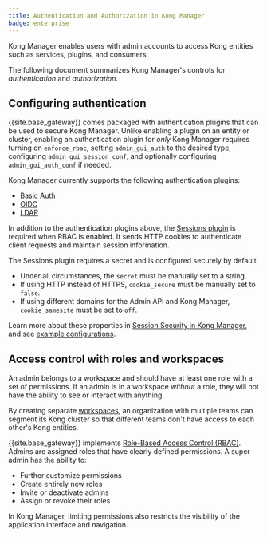 ```yaml
---
title: Authentication and Authorization in Kong Manager
badge: enterprise
---
```


Kong Manager enables users with admin accounts to access Kong entities such
as services, plugins, and consumers.

The following document summarizes Kong Manager's controls for *authentication*
and *authorization*.

## Configuring authentication

{{site.base_gateway}} comes packaged with authentication plugins that can be used
to secure Kong Manager. Unlike enabling a plugin on an entity or cluster,
enabling an authentication plugin for *only* Kong Manager requires turning
on `enforce_rbac`, setting `admin_gui_auth` to the desired type,
configuring `admin_gui_session_conf`, and optionally configuring `admin_gui_auth_conf`
if needed.

Kong Manager currently supports the following authentication plugins:

* [Basic Auth](/gateway/{{page.kong_version}}/kong-manager/authentication/basic/)
* [OIDC](/gateway/{{page.kong_version}}/kong-manager/authentication/oidc-mapping/)
* [LDAP](/gateway/{{page.kong_version}}/kong-manager/authentication/ldap/)

In addition to the authentication plugins above, the
[Sessions plugin](/gateway/{{page.kong_version}}/kong-manager/authentication/sessions/)
is required when RBAC is enabled. It sends HTTP cookies to authenticate
client requests and maintain session information.

The Sessions plugin requires a secret and is configured
securely by default.
* Under all circumstances, the `secret` must be manually set to a string.
* If using HTTP instead of HTTPS, `cookie_secure` must be manually set to `false`.
* If using different domains for the Admin API and Kong Manager,
`cookie_samesite` must be set to `off`.

Learn more about these properties in
[Session Security in Kong Manager](/gateway/{{page.kong_version}}/kong-manager/authentication/sessions/#session-security),
and see [example configurations](/gateway/{{page.kong_version}}/kong-manager/authentication/sessions/#example-configurations).

## Access control with roles and workspaces

An admin belongs to a workspace and should have at least one role
with a set of permissions. If an admin is in a workspace *without*
a role, they will not have the ability to see or interact with anything.

By creating separate
[workspaces](/gateway/{{page.kong_version}}/kong-manager/workspaces/workspaces/),
 an organization with multiple teams can segment its Kong cluster so that
 different teams don't have access to each other's Kong entities.

{{site.base_gateway}} implements
[Role-Based Access Control (RBAC)](/gateway/{{page.kong_version}}/kong-manager/rbac/).
Admins are assigned roles that have clearly defined permissions. A
super admin has the ability to:

* Further customize permissions
* Create entirely new roles
* Invite or deactivate admins
* Assign or revoke their roles

In Kong Manager, limiting permissions also restricts the visibility of the
application interface and navigation.
